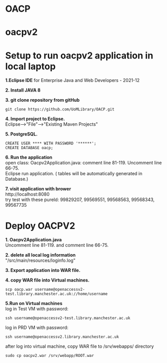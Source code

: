 # OACP

# oacpv2

Setup to run oacpv2 application in local laptop
================================================

**1.Eclipse IDE** for Enterprise Java and Web Developers - 2021-12

**2. Install JAVA 8**

**3. git clone repository from gitHub**
```
git clone https://github.com/UoMLibrary/OACP.git
```

**4. Import project to Eclipse.** <br/>
Eclipse-->"File"-->"Existing Maven Projects"

**5. PostgreSQL.**
```
CREATE USER **** WITH PASSWORD '******';
CREATE DATABASE oacp;
```

**6. Run the application**<br />
 open class: Oacpv2Application.java:  comment line 81-119.  Uncomment line 66-75. <br />
 Eclipse run application. ( tables will be automatically generated in Database.)


**7. visit application with brower**
 <br/> http://localhost:8080  <br/> 
   try test with these pureId: 99829207, 99569551, 99568563, 99568343, 99567735	



Deploy OACPV2
================================================
**1. Oacpv2Application.java** <br/>
    Uncomment line 81-119. and comment line 66-75.<br/>
    
**2. delete all local log information** <br/>
	"/src/main/resources/loginfo.log"<br/>
  
**3. Export application into WAR file.** <br/>

**4. copy WAR file into Virtual machines.** <br/>
```
scp oacp.war username@openaccessv2-test.library.manchester.ac.uk://home/username
```

**5.Run on Virtual machines**  <br/>
log in Test VM with password:
```
ssh username@openaccessv2-test.library.manchester.ac.uk
```

log in PRD VM with password:
```
ssh username@openaccessv2.library.manchester.ac.uk
```

after log into virtual machine, copy WAR file to /srv/webapps/ directory
```
sudo cp oacpv2.war /srv/webapp/ROOT.war
```

